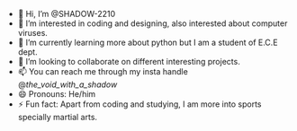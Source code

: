 - 👋 Hi, I’m @SHADOW-2210
- 👀 I’m interested in coding and designing, also interested about computer viruses.
- 🌱 I’m currently learning more about python but I am a student of E.C.E dept.
- 💞️ I’m looking to collaborate on different interesting projects.
- 📫 You can reach me through my insta handle @_the_void_with_a_shadow_
- 😄 Pronouns: He/him
- ⚡ Fun fact: Apart from coding and studying, I am more into sports specially martial arts.

<!---
SHADOW-2210/SHADOW-2210 is a ✨ special ✨ repository because its `README.md` (this file) appears on your GitHub profile.
You can click the Preview link to take a look at your changes.
--->
